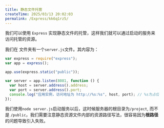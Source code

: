 ```yaml
---
title: 静态文件托管
createTime: 2025/03/13 20:02:03
permalink: /Express/kk6q1rz5/
---
```


我们可以使用 `Express` 实现静态文件的托管，这样我们就可以通过启动的服务来访问托管的资源。

我们在<Folder path="/project"></Folder> 文件夹有一个`server.js`文件。其内容为：

```js
var express = require("express");
var app = express();

app.use(express.static("public"));

var server = app.listen(8081, function () {
  var host = server.address().address;
  var port = server.address().port;
  console.log("应用实例，访问地址为 http://%s:%s", host, port); // %s为占位符，用来传参
});
```

我们使用`node server.js`启动服务以后，这时候服务器的根目录为`/project`, 而不是 `/public`，我们需要注意静态资源文件内部的资源路径写法，很容易因为**根路径** 的问题导致引入失败。
